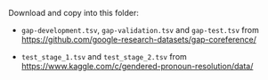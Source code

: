 Download and copy into this folder:

- `gap-development.tsv`, `gap-validation.tsv` and `gap-test.tsv` from
  https://github.com/google-research-datasets/gap-coreference/

- `test_stage_1.tsv` and `test_stage_2.tsv` from
  https://www.kaggle.com/c/gendered-pronoun-resolution/data/
